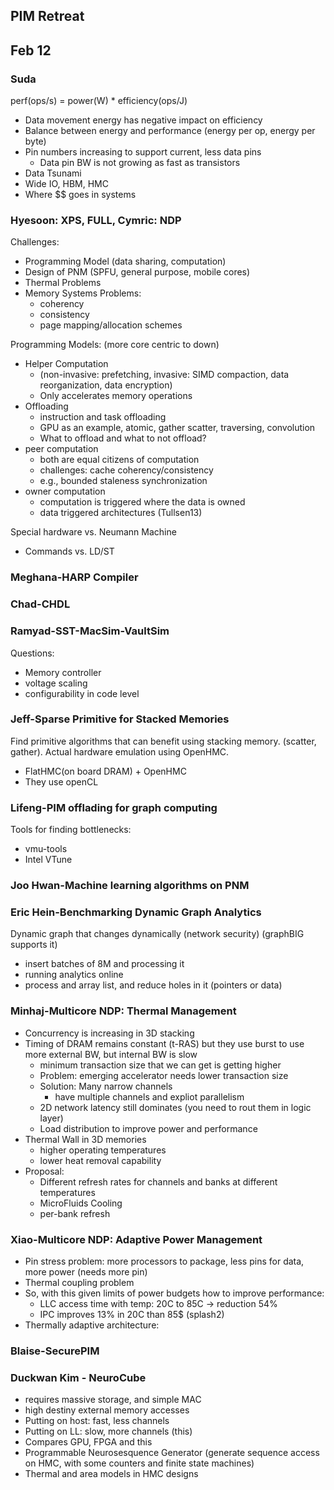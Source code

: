 ## PIM Retreat
## Feb 12

### Suda

perf(ops/s) = power(W) * efficiency(ops/J)

- Data movement energy has negative impact on efficiency
- Balance between energy and performance (energy per op, energy per byte)
- Pin numbers increasing to support current, less data pins
    - Data pin BW is not growing as fast as transistors
- Data Tsunami
- Wide IO, HBM, HMC
- Where $$ goes in systems

### Hyesoon: XPS, FULL, Cymric: NDP
Challenges:
  - Programming Model (data sharing, computation)
  - Design of PNM (SPFU, general purpose, mobile cores)
  - Thermal Problems
  - Memory Systems Problems:
    - coherency
    - consistency
    - page mapping/allocation schemes

Programming Models:
(more core centric to down)
  - Helper Computation 
    - (non-invasive: prefetching, invasive: SIMD compaction, data reorganization, data encryption)
    - Only accelerates memory operations
  - Offloading
    - instruction and task offloading
    - GPU as an example, atomic, gather scatter, traversing, convolution
    - What to offload and what to not offload?
  - peer computation
    - both are equal citizens of computation
    - challenges: cache coherency/consistency 
    - e.g., bounded staleness synchronization
  - owner computation
    - computation is triggered where the data is owned
    - data triggered architectures (Tullsen13)

Special hardware vs. Neumann Machine
  - Commands  vs. LD/ST 

### Meghana-HARP Compiler

### Chad-CHDL

### Ramyad-SST-MacSim-VaultSim
Questions:
-  Memory controller
- voltage scaling
- configurability in code level 

### Jeff-Sparse Primitive for Stacked Memories
Find primitive algorithms that can benefit using stacking memory. (scatter, gather). Actual hardware emulation using OpenHMC.
- FlatHMC(on board DRAM) + OpenHMC
- They use openCL

### Lifeng-PIM offlading for graph computing
Tools for finding bottlenecks:
- vmu-tools
- Intel VTune

### Joo Hwan-Machine learning algorithms on PNM

### Eric Hein-Benchmarking Dynamic Graph Analytics
Dynamic graph that changes dynamically (network security) (graphBIG supports it)
- insert batches of 8M and processing it
- running analytics online 
- process and array list, and reduce holes in it (pointers or data)

### Minhaj-Multicore NDP: Thermal Management
- Concurrency is increasing in 3D stacking
- Timing of DRAM remains constant (t-RAS) but they use burst to use more external BW, but internal BW is slow
    - minimum transaction size that we can get is getting higher
    - Problem: emerging accelerator needs lower transaction size
    - Solution: Many narrow channels
      - have multiple channels and expliot parallelism
  - 2D network latency still dominates (you need to rout them in logic layer)
  - Load distribution to improve power and performance
- Thermal Wall in 3D memories
  - higher operating temperatures
  - lower heat removal capability 
- Proposal:
  - Different refresh rates for channels and banks at different temperatures
  - MicroFluids Cooling
  - per-bank refresh

### Xiao-Multicore NDP: Adaptive Power Management
- Pin stress problem: more processors to package, less pins for data, more power (needs more pin)
- Thermal coupling problem
- So, with this given limits of power budgets how to improve performance:
  - LLC access time with temp: 20C to 85C -> reduction 54%
  - IPC improves 13% in 20C than 85$ (splash2)
- Thermally adaptive architecture:

### Blaise-SecurePIM

### Duckwan Kim - NeuroCube
- requires massive storage, and simple MAC
- high destiny external memory accesses
- Putting on host: fast, less channels
- Putting on LL: slow, more channels (this)
- Compares GPU, FPGA and this
- Programmable Neurosesquence Generator (generate sequence access on HMC, with some counters and finite state machines)
- Thermal and area models in HMC designs

